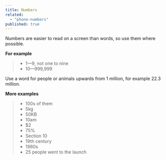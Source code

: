 ```yaml
---
title: Numbers
related:
  - "phone-numbers"
published: true
---
```


Numbers are easier to read on a screen than words, so use them where possible.

**For example**

> - 1—9, not one to nine		
> - 10—999,999

Use a word for people or animals upwards from 1 million, for example 22.3 million.

**More examples**

> - 100s of them
> - 5kg
> - 50KB
> - 10am
> - $2
> - 75%
> - Section 10
> - 19th century
> - 1980s
> - 25 people went to the launch

